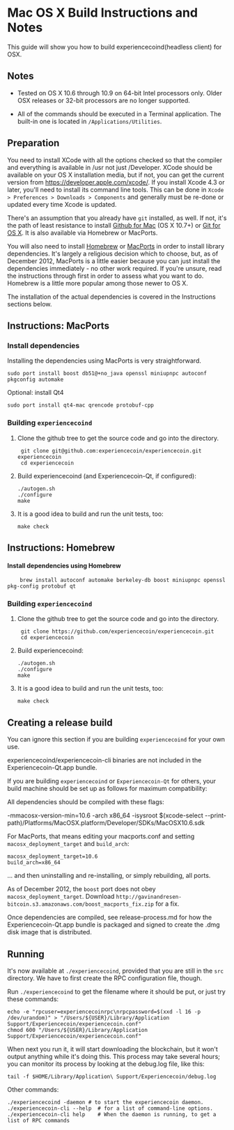 Mac OS X Build Instructions and Notes
====================================
This guide will show you how to build experiencecoind(headless client) for OSX.

Notes
-----

* Tested on OS X 10.6 through 10.9 on 64-bit Intel processors only.
Older OSX releases or 32-bit processors are no longer supported.

* All of the commands should be executed in a Terminal application. The
built-in one is located in `/Applications/Utilities`.

Preparation
-----------

You need to install XCode with all the options checked so that the compiler
and everything is available in /usr not just /Developer. XCode should be
available on your OS X installation media, but if not, you can get the
current version from https://developer.apple.com/xcode/. If you install
Xcode 4.3 or later, you'll need to install its command line tools. This can
be done in `Xcode > Preferences > Downloads > Components` and generally must
be re-done or updated every time Xcode is updated.

There's an assumption that you already have `git` installed, as well. If
not, it's the path of least resistance to install [Github for Mac](https://mac.github.com/)
(OS X 10.7+) or
[Git for OS X](https://code.google.com/p/git-osx-installer/). It is also
available via Homebrew or MacPorts.

You will also need to install [Homebrew](http://brew.sh)
or [MacPorts](https://www.macports.org/) in order to install library
dependencies. It's largely a religious decision which to choose, but, as of
December 2012, MacPorts is a little easier because you can just install the
dependencies immediately - no other work required. If you're unsure, read
the instructions through first in order to assess what you want to do.
Homebrew is a little more popular among those newer to OS X.

The installation of the actual dependencies is covered in the Instructions
sections below.

Instructions: MacPorts
----------------------

### Install dependencies

Installing the dependencies using MacPorts is very straightforward.

    sudo port install boost db51@+no_java openssl miniupnpc autoconf pkgconfig automake

Optional: install Qt4

    sudo port install qt4-mac qrencode protobuf-cpp

### Building `experiencecoind`

1. Clone the github tree to get the source code and go into the directory.

        git clone git@github.com:experiencecoin/experiencecoin.git experiencecoin
        cd experiencecoin

2.  Build experiencecoind (and Experiencecoin-Qt, if configured):

        ./autogen.sh
        ./configure
        make

3.  It is a good idea to build and run the unit tests, too:

        make check

Instructions: Homebrew
----------------------

#### Install dependencies using Homebrew

        brew install autoconf automake berkeley-db boost miniupnpc openssl pkg-config protobuf qt

### Building `experiencecoind`

1. Clone the github tree to get the source code and go into the directory.

        git clone https://github.com/experiencecoin/experiencecoin.git
        cd experiencecoin

2.  Build experiencecoind:

        ./autogen.sh
        ./configure
        make

3.  It is a good idea to build and run the unit tests, too:

        make check

Creating a release build
------------------------
You can ignore this section if you are building `experiencecoind` for your own use.

experiencecoind/experiencecoin-cli binaries are not included in the Experiencecoin-Qt.app bundle.

If you are building `experiencecoind` or `Experiencecoin-Qt` for others, your build machine should be set up
as follows for maximum compatibility:

All dependencies should be compiled with these flags:

 -mmacosx-version-min=10.6
 -arch x86_64
 -isysroot $(xcode-select --print-path)/Platforms/MacOSX.platform/Developer/SDKs/MacOSX10.6.sdk

For MacPorts, that means editing your macports.conf and setting
`macosx_deployment_target` and `build_arch`:

    macosx_deployment_target=10.6
    build_arch=x86_64

... and then uninstalling and re-installing, or simply rebuilding, all ports.

As of December 2012, the `boost` port does not obey `macosx_deployment_target`.
Download `http://gavinandresen-bitcoin.s3.amazonaws.com/boost_macports_fix.zip`
for a fix.

Once dependencies are compiled, see release-process.md for how the Experiencecoin-Qt.app
bundle is packaged and signed to create the .dmg disk image that is distributed.

Running
-------

It's now available at `./experiencecoind`, provided that you are still in the `src`
directory. We have to first create the RPC configuration file, though.

Run `./experiencecoind` to get the filename where it should be put, or just try these
commands:

    echo -e "rpcuser=experiencecoinrpc\nrpcpassword=$(xxd -l 16 -p /dev/urandom)" > "/Users/${USER}/Library/Application Support/Experiencecoin/experiencecoin.conf"
    chmod 600 "/Users/${USER}/Library/Application Support/Experiencecoin/experiencecoin.conf"

When next you run it, it will start downloading the blockchain, but it won't
output anything while it's doing this. This process may take several hours;
you can monitor its process by looking at the debug.log file, like this:

    tail -f $HOME/Library/Application\ Support/Experiencecoin/debug.log

Other commands:

    ./experiencecoind -daemon # to start the experiencecoin daemon.
    ./experiencecoin-cli --help  # for a list of command-line options.
    ./experiencecoin-cli help    # When the daemon is running, to get a list of RPC commands
